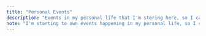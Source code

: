 ```yaml
---
title: "Personal Events"
description: "Events in my personal life that I'm storing here, so I can RSVP to them."
note: "I'm starting to own events happening in my personal life, so I can RSVP to them, and therefore have them in my calendar, and available for longevity."
---
```

